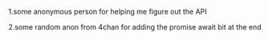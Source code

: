 1.some anonymous person for helping me figure out the API

2.some random anon from 4chan for adding the promise await bit at the end

